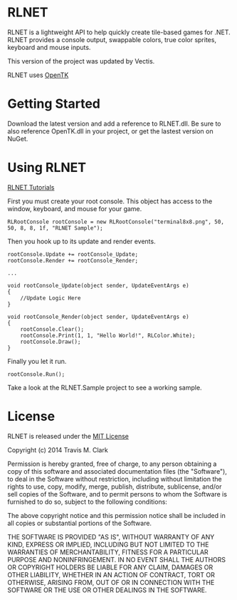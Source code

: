 # RLNET #

RLNET is a lightweight API to help quickly create tile-based games for .NET. RLNET provides a console output, swappable colors, true color sprites, keyboard and mouse inputs.

This version of the project was updated by Vectis.

RLNET uses [OpenTK](http://www.opentk.com)

# Getting Started #

Download the latest version and add a reference to RLNET.dll. Be sure to also reference OpenTK.dll in your project, or get the lastest version on NuGet.

# Using RLNET #

[RLNET Tutorials](https://clarktravism.wordpress.com)


First you must create your root console. This object has access to the window, keyboard, and mouse for your game.
```
RLRootConsole rootConsole = new RLRootConsole("terminal8x8.png", 50, 50, 8, 8, 1f, "RLNET Sample");
```

Then you hook up to its update and render events.

```
rootConsole.Update += rootConsole_Update;
rootConsole.Render += rootConsole_Render;

...

void rootConsole_Update(object sender, UpdateEventArgs e)
{
    //Update Logic Here
}

void rootConsole_Render(object sender, UpdateEventArgs e)
{
    rootConsole.Clear();
    rootConsole.Print(1, 1, "Hello World!", RLColor.White);
    rootConsole.Draw();
}
```

Finally you let it run.
```
rootConsole.Run();
```

Take a look at the RLNET.Sample project to see a working sample.

# License #
RLNET is released under the [MIT License](http://en.wikipedia.org/wiki/MIT_License)

Copyright (c) 2014 Travis M. Clark

Permission is hereby granted, free of charge, to any person obtaining a copy
of this software and associated documentation files (the "Software"), to 
deal in the Software without restriction, including without limitation the 
rights to use, copy, modify, merge, publish, distribute, sublicense, and/or
sell copies of the Software, and to permit persons to whom the Software is 
furnished to do so, subject to the following conditions:

The above copyright notice and this permission notice shall be included in 
all copies or substantial portions of the Software.

THE SOFTWARE IS PROVIDED "AS IS", WITHOUT WARRANTY OF ANY KIND, EXPRESS OR
IMPLIED, INCLUDING BUT NOT LIMITED TO THE WARRANTIES OF MERCHANTABILITY, 
FITNESS FOR A PARTICULAR PURPOSE AND NONINFRINGEMENT. IN NO EVENT SHALL THE
AUTHORS OR COPYRIGHT HOLDERS BE LIABLE FOR ANY CLAIM, DAMAGES OR OTHER 
LIABILITY, WHETHER IN AN ACTION OF CONTRACT, TORT OR OTHERWISE, ARISING 
FROM, OUT OF OR IN CONNECTION WITH THE SOFTWARE OR THE USE OR OTHER 
DEALINGS IN THE SOFTWARE.
